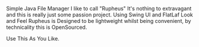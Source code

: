 Simple Java File Manager I like to call "Rupheus" It's nothing to extravagant and this is really just some passion project. Using Swing UI and FlatLaf Look and Feel
Rupheus is Designed to be lightweight whilst being convenient, by technicality this is OpenSourced.

Use This As You Like.

